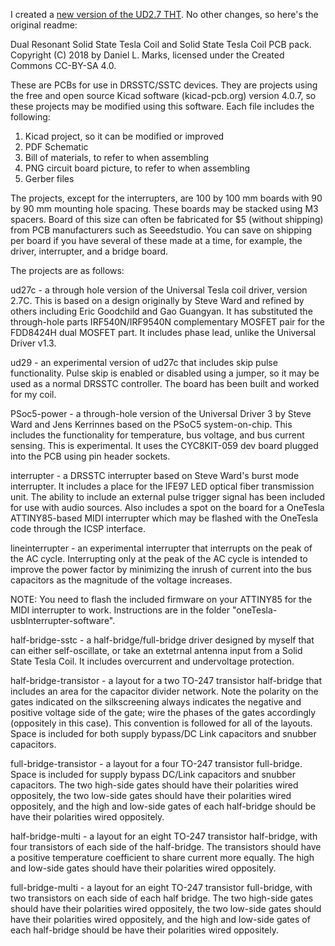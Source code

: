 I created a [new version of the UD2.7 THT](/ud27c%20thru%20hole#readme). No other changes, so here's the original readme:

Dual Resonant Solid State Tesla Coil and Solid State Tesla Coil PCB pack.
Copyright (C) 2018 by Daniel L. Marks, licensed under the Created Commons CC-BY-SA 4.0.

These are PCBs for use in DRSSTC/SSTC devices.  They are projects using
the free and open source Kicad software (kicad-pcb.org) version 4.0.7, so these projects
may be modified using this software.  Each file includes the following:

1.  Kicad project, so it can be modified or improved
2.  PDF Schematic
3.  Bill of materials, to refer to when assembling
4.  PNG circuit board picture, to refer to when assembling
5.  Gerber files

The projects, except for the interrupters, are 100 by 100 mm boards with 90 by 90 mm
mounting hole spacing.  These boards may be stacked using M3 spacers. Board of this 
size can often be fabricated for $5 (without shipping) from PCB manufacturers such as
Seeedstudio.  You can save on shipping per board if you have several of
these made at a time, for example, the driver, interrupter, and a bridge board.  

The projects are as follows:

ud27c - a through hole version of the Universal Tesla coil driver, version 2.7C.
          This is based on a design originally by Steve Ward and refined by others including
          Eric Goodchild and Gao Guangyan.  It has substituted the through-hole parts 
          IRF540N/IRF9540N complementary MOSFET pair for the FDD8424H dual MOSFET part.
          It includes phase lead, unlike the Universal Driver v1.3.

ud29 - an experimental version of ud27c that includes skip pulse functionality.  Pulse skip is
          enabled or disabled using a jumper, so it may be used as a normal DRSSTC controller.
		  The board has been built and worked for my coil.
		  
PSoc5-power - a through-hole version of the Universal Driver 3 by Steve Ward and Jens Kerrinnes
          based on the PSoC5 system-on-chip. This includes the functionality for temperature,
		  bus voltage, and bus current sensing.	 This is experimental.  It uses the CYC8KIT-059
		  dev board plugged into the PCB using pin header sockets.

interrupter - a DRSSTC interrupter based on Steve Ward's burst mode interrupter.  It
          includes a place for the IFE97 LED optical fiber transmission unit.  The ability
          to include an external pulse trigger signal has been included for use with audio
          sources.  Also includes a spot on the board for a OneTesla 
		  ATTINY85-based MIDI interrupter which may be flashed with the OneTesla code through
		  the ICSP interface.

lineinterrupter - an experimental interrupter that interrupts on the peak of the AC cycle.
           Interrupting only at the peak of the AC cycle is intended to improve the power factor
		   by minimizing the inrush of current into the bus capacitors as the magnitude of
		   the voltage increases.  
		  
NOTE: You need to flash the included firmware on your ATTINY85 for the MIDI interrupter to work.
Instructions are in the folder "oneTesla-usbInterrupter-software".
		  
half-bridge-sstc - a half-bridge/full-bridge driver designed by myself
          that can either self-oscillate, or take an extetrnal antenna input from a
          Solid State Tesla Coil.  It includes overcurrent and undervoltage protection.
	  
half-bridge-transistor - a layout for a two TO-247 transistor half-bridge that includes
          an area for the capacitor divider network.  Note the polarity on the gates indicated
          on the silkscreening always indicates the negative and positive voltage side of
          the gate; wire the phases of the gates accordingly (oppositely in this case).  This
          convention is followed for all of the layouts.  Space is included for both
          supply bypass/DC Link capacitors and snubber capacitors.
	  
full-bridge-transistor - a layout for a four TO-247 transistor full-bridge.  Space is included
          for supply bypass DC/Link capacitors and snubber capacitors.  The two high-side gates
          should have their polarities wired oppositely, the two low-side gates should
          have their polarities wired oppositely, and the high and low-side gates of each half-bridge
          should be have their polarities wired oppositely.
	  
half-bridge-multi - a layout for an eight TO-247 transistor half-bridge, with four transistors
          of each side of the half-bridge.  The transistors should have a positive temperature
          coefficient to share current more equally.  The high and low-side gates should have their
          polarities wired oppositely.
	  
full-bridge-multi - a layout for an eight TO-247 transistor full-bridge, with two transistors on
          each side of each half bridge.  The two high-side gates should have their 
          polarities wired oppositely, the two low-side gates should have their polarities
          wired oppositely, and the high and low-side gates of each half-bridge
	      should be have their polarities wired oppositely.
		  


